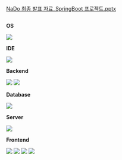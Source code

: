 [NaDo 최종 발표 자료_SpringBoot 프로젝트.pptx](https://github.com/easygap/NaDo/files/14295742/NaDo._SpringBoot.pptx)
<div style="display:flex; flex-direction:column; align-items:flex-start;">
    <!-- OS -->
    <p><strong>OS</strong></p>
    <div>
        <img src="https://img.shields.io/badge/windows10-0078D6?style=for-the-badge&logo=windows10&logoColor=white"> 
    </div>
    <!-- IDE -->
    <p><strong>IDE</strong></p>
    <div>
        <img src="https://img.shields.io/badge/intellijidea-000000?style=for-the-badge&logo=intellijidea&logoColor=white"> 
    </div>
    <!-- Backend -->
    <p><strong>Backend</strong></p>
    <div>
        <img src="https://img.shields.io/badge/Java-007396?style=for-the-badge&logo=Java&logoColor=white">
        <img src="https://img.shields.io/badge/Springboot-6DB33F?style=for-the-badge&logo=Springboot&logoColor=white">
    </div>
    <!-- Database -->
    <p><strong>Database</strong></p>
    <div>
        <img src="https://img.shields.io/badge/mariadb-003545?style=for-the-badge&logo=mariadb&logoColor=white"> 
    </div>
    <!-- Server -->
    <p><strong>Server</strong></p>
    <div>
        <img src="https://img.shields.io/badge/apache tomcat-F8DC75?style=for-the-badge&logo=apachetomcat&logoColor=black">
    </div>
    <!-- Frontend -->
    <p><strong>Frontend</strong></p>
    <div>
        <img src="https://img.shields.io/badge/html5-E34F26?style=flat-square&logo=html5&logoColor=white"> 
        <img src="https://img.shields.io/badge/javascript-F7DF1E?style=flat-square&logo=javascript&logoColor=black">
        <img src="https://img.shields.io/badge/css3-1572B6?style=flat-square&logo=css3&logoColor=black">
        <img src="https://img.shields.io/badge/bootstrap-7952B3?style=flat-square&logo=bootstrap&logoColor=black">
</div><br>
</div>
